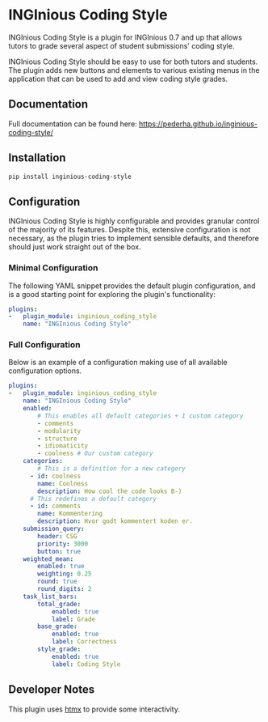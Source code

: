 # INGInious Coding Style

INGInious Coding Style is a plugin for INGInious 0.7 and up that allows tutors to grade several aspect of student submissions' coding style.

INGInious Coding Style should be easy to use for both tutors and students. The plugin adds new buttons and elements to various existing menus in the application that can be used to add and view coding style grades.

## Documentation

Full documentation can be found here: https://pederha.github.io/inginious-coding-style/

## Installation

```bash
pip install inginious-coding-style
```

## Configuration

INGInious Coding Style is highly configurable and provides granular control of the majority of its features. Despite this, extensive configuration is not necessary, as the plugin tries to implement sensible defaults, and therefore should just work straight out of the box.

### Minimal Configuration

The following YAML snippet provides the default plugin configuration, and is a good starting point for exploring the plugin's functionality:

```yml
plugins:
-   plugin_module: inginious_coding_style
    name: "INGInious Coding Style"
```

### Full Configuration

Below is an example of a configuration making use of all available configuration options.

```yml
plugins:
-   plugin_module: inginious_coding_style
    name: "INGInious Coding Style"
    enabled:
        # This enables all default categories + 1 custom category
        - comments
        - modularity
        - structure
        - idiomaticity
        - coolness # Our custom category
    categories:
        # This is a definition for a new category
      - id: coolness
        name: Coolness
        description: How cool the code looks B-)
      # This redefines a default category
      - id: comments
        name: Kommentering
        description: Hvor godt kommentert koden er.
    submission_query:
        header: CSG
        priority: 3000
        button: true
    weighted_mean:
        enabled: true
        weighting: 0.25
        round: true
        round_digits: 2
    task_list_bars:
        total_grade:
            enabled: true
            label: Grade
        base_grade:
            enabled: true
            label: Correctness
        style_grade:
            enabled: true
            label: Coding Style
```

<!-- ## Known Issues -->

## Developer Notes

This plugin uses [htmx](https://htmx.org/) to provide some interactivity.
